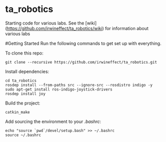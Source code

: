 ta_robotics
===========

Starting code for various labs. See the [wiki] (https://github.com/irwineffect/ta_robotics/wiki) for information about various labs

#Getting Started
Run the following commands to get set up with everything.

To clone this repo:
```
git clone --recursive https://github.com/irwineffect/ta_robotics.git
```

Install dependencies:
```
cd ta_robotics
rosdep install --from-paths src --ignore-src --rosdistro indigo -y
sudo apt-get install ros-indigo-joystick-drivers
rosdep install joy
```

Build the project:
```
catkin_make
```

Add sourcing the environment to your *.bashrc*:
```
echo "source `pwd`/devel/setup.bash" >> ~/.bashrc
source ~/.bashrc
```
